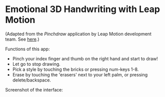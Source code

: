 # Emotional 3D Handwriting with Leap Motion
(Adapted from the *Pinchdraw* application by Leap Motion development team. See [here](https://github.com/leapmotion/UnityModules).)

Functions of this app:
- Pinch your index finger and thumb on the right hand and start to draw!
- Let go to stop drawing.
- Pick a style by touching the bricks or pressing num-keys 1-8.
- Erase by touching the 'erasers' next to your left palm, or pressing delete/backspace.

Screenshot of the interface:
